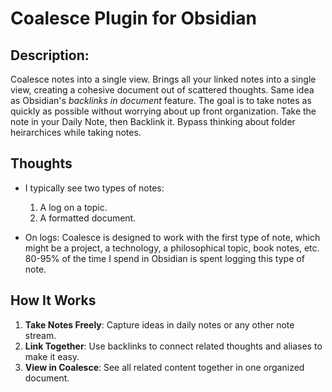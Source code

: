 # Coalesce Plugin for Obsidian

## Description:

Coalesce notes into a single view. Brings all your linked notes into a single view, creating a cohesive document out of scattered thoughts. Same idea as Obsidian's <i>backlinks in document</i> feature. The goal is to take notes as quickly as possible without worrying about up front organization. Take the note in your Daily Note, then Backlink it. Bypass thinking about folder heirarchices while taking notes.

## Thoughts
- I typically see two types of notes:
    1. A log on a topic.
    2. A formatted document.

- On logs: Coalesce is designed to work with the first type of note, which might be a project, a technology, a philosophical topic, book notes, etc. 80-95% of the time I spend in Obsidian is spent logging this type of note.

## How It Works
1. **Take Notes Freely**: Capture ideas in daily notes or any other note stream.
2. **Link Together**: Use backlinks to connect related thoughts and aliases to make it easy.
3. **View in Coalesce**: See all related content together in one organized document.
